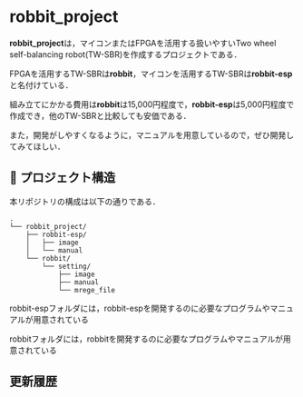 # robbit_project

**robbit_project**は，マイコンまたはFPGAを活用する扱いやすいTwo wheel self-balancing robot(TW-SBR)を作成するプロジェクトである．

FPGAを活用するTW-SBRは**robbit**，マイコンを活用するTW-SBRは**robbit-esp**と名付けている．

組み立てにかかる費用は**robbit**は15,000円程度で，**robbit-esp**は5,000円程度で作成でき，他のTW-SBRと比較しても安価である．

また，開発がしやすくなるように，マニュアルを用意しているので，ぜひ開発してみてほしい．


## 📁 プロジェクト構造

本リポジトリの構成は以下の通りである．

    .
    └── robbit_project/
        ├── robbit-esp/
        │   ├── image
        │   └── manual
        └── robbit/
            └── setting/
                ├── image
                ├── manual
                └── mrege_file

robbit-espフォルダには，robbit-espを開発するのに必要なプログラムやマニュアルが用意されている

robbitフォルダには，robbitを開発するのに必要なプログラムやマニュアルが用意されている

## 更新履歴